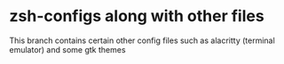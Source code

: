 # zsh-configs along with other files

This branch contains certain other config files
such as alacritty (terminal emulator) and some gtk themes
